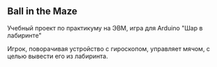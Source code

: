 ## Ball in the Maze

Учебный проект по практикуму на ЭВМ, игра для Arduino "Шар в лабиринте"

Игрок, поворачивая устройство с гироскопом, управляет мячом, с целью вывести его из лабиринта. 
